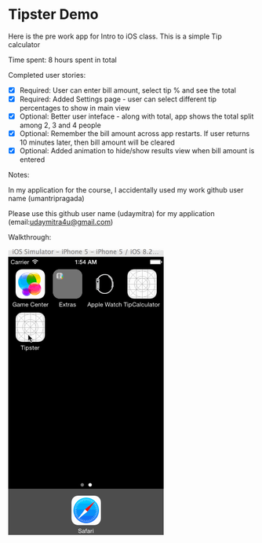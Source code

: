 # Tipster Demo

Here is the pre work app for Intro to iOS class. This is a simple Tip calculator

Time spent: 8 hours spent in total

Completed user stories:

 * [x] Required: User can enter bill amount, select tip % and see the total
 * [x] Required: Added Settings page - user can select different tip percentages to show in main view
 * [x] Optional: Better user inteface - along with total, app shows the total split among 2, 3 and 4 people  
 * [x] Optional: Remember the bill amount across app restarts. If user returns 10 minutes later, then bill amount will be cleared
 * [x] Optional: Added animation to hide/show results view when bill amount is entered
 
Notes:

In my application for the course, I accidentally used my work github user name (umantripragada)

Please use this github user name (udaymitra) for my application (email:udaymitra4u@gmail.com)


Walkthrough:

![Tipster](https://github.com/udaymitra/Tipster/blob/master/demo.gif)
